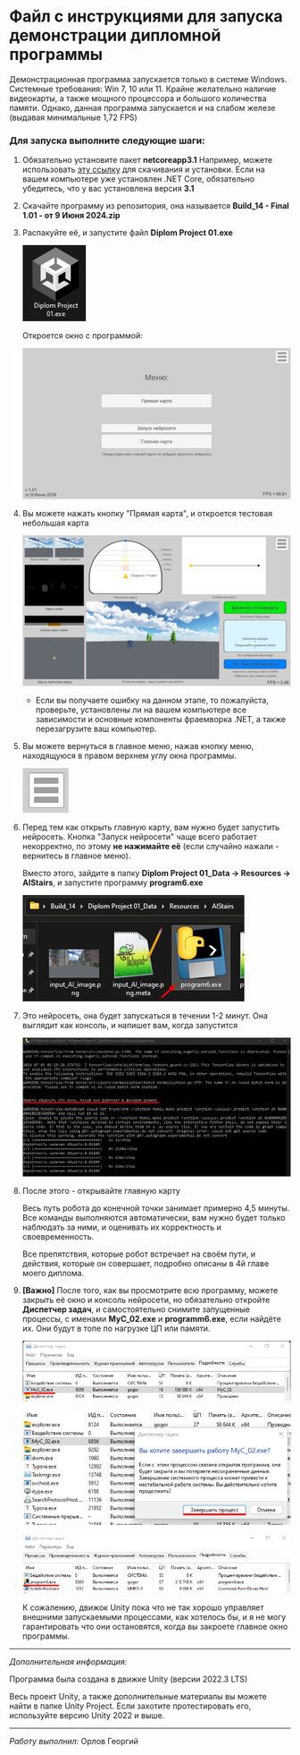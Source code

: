 # Файл с инструкциями для запуска демонстрации дипломной программы

Демонстрационная программа запускается только в системе Windows. Системные требования: Win 7, 10 или 11. Крайне желательно наличие видеокарты, а также мощного процессора и большого количества памяти. Однако, данная программа запускается и на слабом железе (выдавая минимальные 1,72 FPS)

### Для запуска выполните следующие шаги:

1. Обязательно установите пакет **netcoreapp3.1** Например, можете использовать [эту ссылку](https://dotnet.microsoft.com/en-us/download/dotnet/3.1) для скачивания и установки. Если на вашем компьютере уже установлен .NET Core, обязательно убедитесь, что у вас установлена версия **3.1**

2. Скачайте программу из репозитория, она называется **Build_14 - Final 1.01 - от 9 Июня 2024.zip**

3. Распакуйте её, и запустите файл **Diplom Project 01.exe**

   ![Рисунок 9 - Иконка программы](pictures/pic9.png)

   Откроется окно с программой:

   ![Рисунок 1 - Запуск программы](pictures/pic1.png)

4. Вы можете нажать кнопку "Прямая карта", и откроется тестовая небольшая карта 

   ![Рисунок 2 - Интерфейс программы](pictures/pic2.png)

   * Если вы получаете ошибку на данном этапе, то пожалуйста, проверьте, установлены ли на вашем компьютере все зависимости и основные компоненты фраемворка .NET, а также перезагрузите ваш компьютер.

5. Вы можете вернуться в главное меню, нажав кнопку меню, находящуюся в правом верхнем углу окна программы.

   ![Рисунок 3 - Иконка меню](pictures/pic3.png)

6. Перед тем как открыть главную карту, вам нужно будет запустить нейросеть. Кнопка "Запуск нейросети" чаще всего работает некорректно, по этому **не нажимайте её** (если случайно нажали - вернитесь в главное меню). 

   Вместо этого, зайдите в папку **Diplom Project 01_Data -> Resources -> AIStairs**, и запустите программу **program6.exe**

   ![Рисунок 4 Файл для запуска нейросети](pictures/pic4.png)

7. Это нейросеть, она будет запускаться в течении 1-2 минут. Она выглядит как консоль, и напишет вам, когда запустится

   ![Рисунок 8 - Нейросеть запущена](pictures/pic8.png)

8. После этого - открывайте главную карту

   Весь путь робота до конечной точки занимает примерно 4,5 минуты. Все команды выполняются автоматически, вам нужно будет только наблюдать за ними, и оценивать их корректность и своевременность.

   Все препятствия, которые робот встречает на своём пути, и действия, которые он совершает, подробно описаны в 4й главе моего диплома.

9. **[Важно]** После того, как вы просмотрите всю программу, можете закрыть её окно и консоль нейросети, но обязательно откройте **Диспетчер задач**, и самостоятельно снимите запущенные процессы, с именами **MyC_02.exe** и **programm6.exe**, если найдёте их. Они будут в топе по нагрузке ЦП или памяти. 

   ![Рисунок 5 - Иллюстрация Диспетчера задач](pictures/pic5.png)
   
   ![Рисунок 6 - Иллюстрация Диспетчера задач](pictures/pic6.png)
   
   ![Рисунок 7 - Иллюстрация Диспетчера задач](pictures/pic7.png)
   
   К сожалению, движок Unity пока что не так хорошо управляет внешними запускаемыми процессами, как хотелось бы, и я не могу гарантировать что они остановятся, когда вы закроете главное окно программы.

---

*Дополнительная информация:*

Программа была создана в движке Unity (версии 2022.3 LTS)

Весь проект Unity, а также дополнительные материалы вы можете найти в папке Unity Project. Если захотите протестировать его, используйте версию Unity 2022 и выше.

---

*Работу выполнил:* Орлов Георгий
